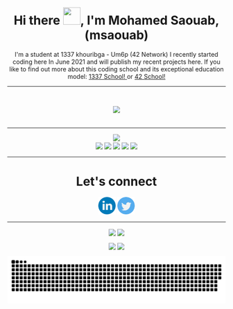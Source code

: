 <h1 align="center">
	Hi there <img src="https://user-images.githubusercontent.com/49567393/149633910-977f6211-103e-4220-b74d-8bf8cd9a896f.gif" width="40" height="40">, I'm Mohamed Saouab, (msaouab)</h1>

<p align="center">
	I'm a student at 1337 khouribga - Um6p (42 Network) I recently started coding here In June 2021 and will publish my recent projects here. If you 
	like to find out more about this coding school and its exceptional education model: <a href="https://1337.ma/en/" target="_blank">1337 School!		</a> or <a href="https://42.fr/en/homepage/" target="_blank">42 School!</a>
</p>

---

</br>

<p align="center">
	<img src="https://user-images.githubusercontent.com/49567393/132992023-9715d770-4225-497a-9eea-041e3d037186.gif" /><br><br>
</p>

---

<p align="center">
<img height="200em" src="https://github-profile-summary-cards.vercel.app/api/cards/profile-details?username=msaouab&theme=dracula"/><br/>
<img height="203em" src="https://github-profile-summary-cards.vercel.app/api/cards/productive-time?username=msaouab&theme=dracula"/>
<img height="203em" src="https://github-profile-summary-cards.vercel.app/api/cards/stats?username=msaouab&theme=dracula"/>
<img height="203em" src="https://github-profile-summary-cards.vercel.app/api/cards/repos-per-language?username=msaouab&theme=dracula"/>
<img height="203em" src="https://github-profile-summary-cards.vercel.app/api/cards/most-commit-language?username=msaouab&theme=dracula"/>
<img height="200em" src="https://github-readme-stats.vercel.app/api/top-langs/?username=msaouab&langs_count=8&layout=compact&theme=dracula"/><br/>
</p>

---

<h1 align="center">Let's connect</h1>

<p align="center">
	<a href="https://www.linkedin.com/in/msaouab"><img src="/img/linkedin.png" width="40" /></a>
	<a href="https://twitter.com/msaouab"><img src="/img/twitter.png" width="40" /></a>
</p>

---

<div align="center">
	<p align="center">
		<img align="center" src="https://komarev.com/ghpvc/?username=msaouab&color=blue&style=for-the-badge&label=visitors" />
		<img align="center" src="https://img.shields.io/github/followers/msaouab?color=blue&style=for-the-badge" />
	</p>
	<p align="center">
		<img align="center" src="https://img.shields.io/github/stars/msaouab?color=blue&style=for-the-badge" />
		<img align="center" src="https://komarev.com/ghpvc/?username=msaouab&&color=blue&style=for-the-badge">
	</p>

<p align="center">
	<img src="https://github.com/msaouab/msaouab/blob/output/github-contribution-grid-snake-dark.svg?palette=github-dark">
</p>
